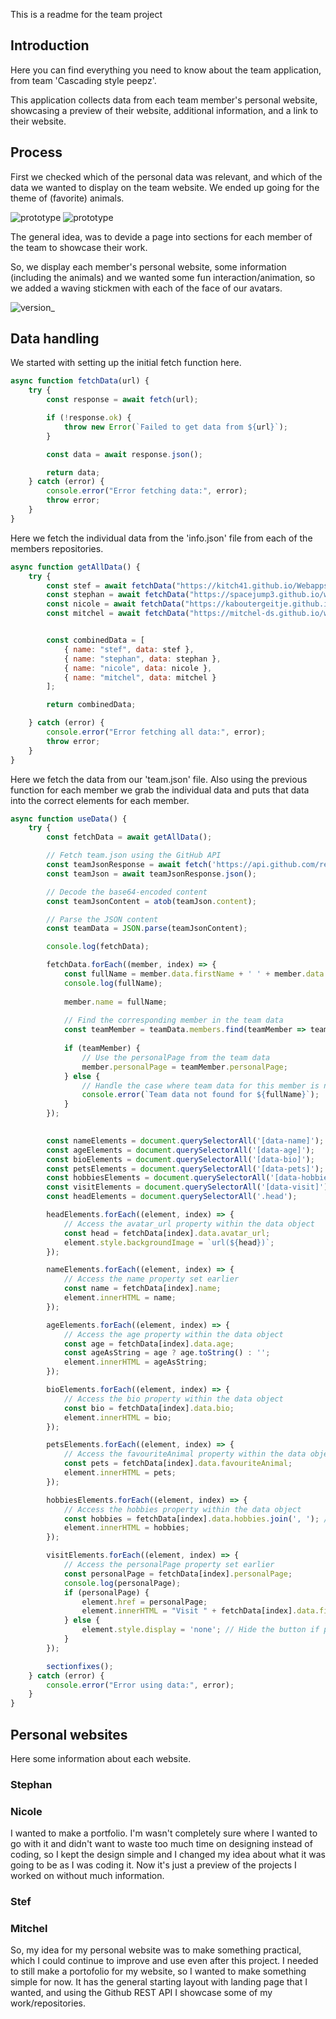 This is a readme for the team project

## Introduction

Here you can find everything you need to know about the team application, from team 'Cascading style peepz'.

This application collects data from each team member's personal website, showcasing a preview of their website, additional information, and a link to their website.

## Process

First we checked which of the personal data was relevant, and which of the data we wanted to display on the team website. We ended up going for the theme of (favorite) animals. 

<!-- put the sketch here. -->
![prototype](/docs/images/sketch.jpg) 
![prototype](/docs/images/sketch2.jpg) 

The general idea, was to devide a page into sections for each member of the team to showcase their work.

So, we display each member's personal website, some information (including the animals) and we wanted some fun interaction/animation, so we added a waving stickmen with each of the face of our avatars.

![version_](/docs/images/version_.png)

## Data handling

We started with setting up the initial fetch function here.

```js
async function fetchData(url) {
    try {
        const response = await fetch(url);

        if (!response.ok) {
            throw new Error(`Failed to get data from ${url}`);
        }

        const data = await response.json();

        return data;
    } catch (error) {
        console.error("Error fetching data:", error);
        throw error;
    }
}
```

Here we fetch the individual data from the 'info.json' file from each of the members repositories.

```js
async function getAllData() {
    try {
        const stef = await fetchData("https://kitch41.github.io/Webapps-From-Scratch-23-24/info.json");
        const stephan = await fetchData("https://spacejump3.github.io/web-app-from-scratch-2324/info.json");
        const nicole = await fetchData("https://kaboutergeitje.github.io/web-app-from-scratch-2324/info.json");
        const mitchel = await fetchData("https://mitchel-ds.github.io/web-app-from-scratch-2324/info.json");


        const combinedData = [
            { name: "stef", data: stef },
            { name: "stephan", data: stephan },
            { name: "nicole", data: nicole },
            { name: "mitchel", data: mitchel }
        ];

        return combinedData;

    } catch (error) {
        console.error("Error fetching all data:", error);
        throw error;
    }
}
```

Here we fetch the data from our 'team.json' file. Also using the previous function for each member we grab the individual data and puts that data into the correct elements for each member.

```js
async function useData() {
    try {
        const fetchData = await getAllData();

        // Fetch team.json using the GitHub API
        const teamJsonResponse = await fetch('https://api.github.com/repos/Kitch41/web-app-from-scratch-2324-team-Cascading-style-peepz/contents/team.json');
        const teamJson = await teamJsonResponse.json();

        // Decode the base64-encoded content
        const teamJsonContent = atob(teamJson.content);

        // Parse the JSON content
        const teamData = JSON.parse(teamJsonContent);

        console.log(fetchData);

        fetchData.forEach((member, index) => {
            const fullName = member.data.firstName + ' ' + member.data.lastName;
            console.log(fullName);
        
            member.name = fullName;
        
            // Find the corresponding member in the team data
            const teamMember = teamData.members.find(teamMember => teamMember.name.toLowerCase() === member.data.firstName.toLowerCase());
        
            if (teamMember) {
                // Use the personalPage from the team data
                member.personalPage = teamMember.personalPage;
            } else {
                // Handle the case where team data for this member is not found
                console.error(`Team data not found for ${fullName}`);
            }
        });
        

        const nameElements = document.querySelectorAll('[data-name]');
        const ageElements = document.querySelectorAll('[data-age]');
        const bioElements = document.querySelectorAll('[data-bio]');
        const petsElements = document.querySelectorAll('[data-pets]');
        const hobbiesElements = document.querySelectorAll('[data-hobbies]');
        const visitElements = document.querySelectorAll('[data-visit]');
        const headElements = document.querySelectorAll('.head');

        headElements.forEach((element, index) => {
            // Access the avatar_url property within the data object
            const head = fetchData[index].data.avatar_url;
            element.style.backgroundImage = `url(${head})`;
        });

        nameElements.forEach((element, index) => {
            // Access the name property set earlier
            const name = fetchData[index].name;
            element.innerHTML = name;
        });

        ageElements.forEach((element, index) => {
            // Access the age property within the data object
            const age = fetchData[index].data.age;
            const ageAsString = age ? age.toString() : '';
            element.innerHTML = ageAsString;
        });

        bioElements.forEach((element, index) => {
            // Access the bio property within the data object
            const bio = fetchData[index].data.bio;
            element.innerHTML = bio;
        });

        petsElements.forEach((element, index) => {
            // Access the favouriteAnimal property within the data object
            const pets = fetchData[index].data.favouriteAnimal;
            element.innerHTML = pets;
        });

        hobbiesElements.forEach((element, index) => {
            // Access the hobbies property within the data object
            const hobbies = fetchData[index].data.hobbies.join(', '); // Assuming hobbies is an array
            element.innerHTML = hobbies;
        });

        visitElements.forEach((element, index) => {
            // Access the personalPage property set earlier
            const personalPage = fetchData[index].personalPage;
            console.log(personalPage);
            if (personalPage) {
                element.href = personalPage;
                element.innerHTML = "Visit " + fetchData[index].data.firstName + "'s Page";
            } else {
                element.style.display = 'none'; // Hide the button if personalPage is not available
            }
        });

        sectionfixes();
    } catch (error) {
        console.error("Error using data:", error);
    }
}
```

## Personal websites

Here some information about each website.

### Stephan 

### Nicole

I wanted to make a portfolio. I'm wasn't completely sure where I wanted to go with it and didn't want to waste too much time on designing instead of coding, so I kept the design simple and I changed my idea about what it was going to be as I was coding it. Now it's just a preview of the projects I worked on without much information.

### Stef

### Mitchel

So, my idea for my personal website was to make something practical, which I could continue to improve and use even after this project. I needed to still make a portofolio for my website, so I wanted to make something simple for now. It has the general starting layout with landing page that I wanted, and using the Github REST API I showcase some of my work/repositories.
